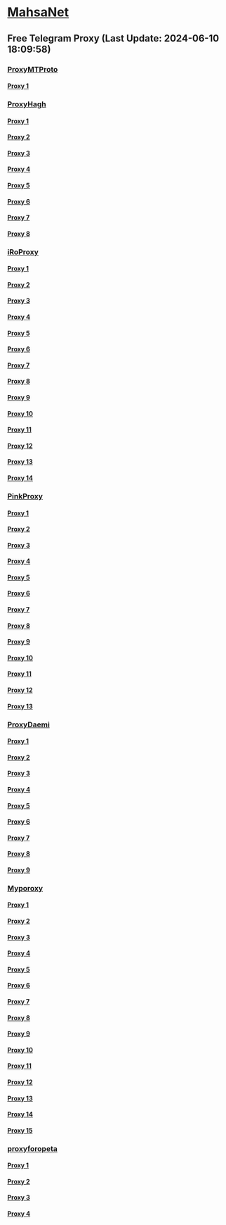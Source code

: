 
# [MahsaNet](https://t.me/mahsa_net)
## Free Telegram Proxy (Last Update: 2024-06-10 18:09:58)
### [ProxyMTProto](https://t.me/ProxyMTProto)
#### [Proxy 1](tg://proxy?server=49.13.24.167&port=8443&secret=7HQighJPBNMYVRNB6tdkVw)
### [ProxyHagh](https://t.me/ProxyHagh)
#### [Proxy 1](tg://proxy?server=newmcill.com.iranzell.co.uk.do_yo.want_to.clash_with.this.microsoft.com.there_is_no.place_nano.localhost.bing.com.count_with_me.cyou.com.now_sudo.rm_rf.ddns.net.we_are_here.again_to_fight.with_everyone.i_am.the_internet.special_wayairancell.emirblog.com.&port=798&secret=7HQighJPBNMYVRNB6tdkVw)
#### [Proxy 2](tg://proxy?server=newmcill.com.iranzell.co.uk.do_yo.want_to.clash_with.this.microsoft.com.there_is_no.place_nano.localhost.bing.com.count_with_me.cyou.com.now_sudo.rm_rf.ddns.net.we_are_here.again_to_fight.with_everyone.i_am.the_internet.special_wayairancell.emirblog.com.&port=798&secret=7HQighJPBNMYVRNB6tdkVw)
#### [Proxy 3](tg://proxy?server=newmcill.com.iranzell.co.uk.do_yo.want_to.clash_with.this.microsoft.com.there_is_no.place_nano.localhost.bing.com.count_with_me.cyou.com.now_sudo.rm_rf.ddns.net.we_are_here.again_to_fight.with_everyone.i_am.the_internet.special_wayairancell.emirblog.com.&port=798&secret=7HQighJPBNMYVRNB6tdkVw)
#### [Proxy 4](tg://proxy?server=newmcill.com.iranzell.co.uk.do_yo.want_to.clash_with.this.microsoft.com.there_is_no.place_nano.localhost.bing.com.count_with_me.cyou.com.now_sudo.rm_rf.ddns.net.we_are_here.again_to_fight.with_everyone.i_am.the_internet.special_wayairancell.emirblog.com.&port=798&secret=7HQighJPBNMYVRNB6tdkVw)
#### [Proxy 5](tg://proxy?server=newmcill.com.iranzell.co.uk.do_yo.want_to.clash_with.this.microsoft.com.there_is_no.place_nano.localhost.bing.com.count_with_me.cyou.com.now_sudo.rm_rf.ddns.net.we_are_here.again_to_fight.with_everyone.i_am.the_internet.special_wayairancell.emirblog.com.&port=798&secret=7HQighJPBNMYVRNB6tdkVw)
#### [Proxy 6](tg://proxy?server=mcimcill.com.iranzell.co.uk.do_yo.want_to.clash_with.this.microsoft.com.there_is_no.place_nano.localhost.bing.com.count_with_me.cyou.com.now_sudo.rm_rf.ddns.net.we_are_here.again_to_fight.with_everyone.i_am.the_internet.special_wayairancell.emirblog.com.&port=798&secret=7HQighJPBNMYVRNB6tdkVw)
#### [Proxy 7](tg://proxy?server=newmcill.com.iranzell.co.uk.do_yo.want_to.clash_with.this.microsoft.com.there_is_no.place_nano.localhost.bing.com.count_with_me.cyou.com.now_sudo.rm_rf.ddns.net.we_are_here.again_to_fight.with_everyone.i_am.the_internet.special_wayairancell.emirblog.com.&port=798&secret=7HQighJPBNMYVRNB6tdkVw)
#### [Proxy 8](tg://proxy?server=mcimcill.com.iranzell.co.uk.do_yo.want_to.clash_with.this.microsoft.com.there_is_no.place_nano.localhost.bing.com.count_with_me.cyou.com.now_sudo.rm_rf.ddns.net.we_are_here.again_to_fight.with_everyone.i_am.the_internet.special_wayairancell.emirblog.com.&port=798&secret=7HQighJPBNMYVRNB6tdkVw)
### [iRoProxy](https://t.me/iRoProxy)
#### [Proxy 1](tg://proxy?server=103.69.224.121&port=6&secret=7HQighJPBNMYVRNB6tdkVw)
#### [Proxy 2](tg://proxy?server=103.69.224.234&port=666&secret=7HQighJPBNMYVRNB6tdkVw)
#### [Proxy 3](tg://proxy?server=103.69.224.174&port=666&secret=7HQighJPBNMYVRNB6tdkVw)
#### [Proxy 4](tg://proxy?server=103.69.224.241&port=6&secret=7HQighJPBNMYVRNB6tdkVw)
#### [Proxy 5](tg://proxy?server=103.69.224.161&port=6&secret=7HQighJPBNMYVRNB6tdkVw)
#### [Proxy 6](tg://proxy?server=103.69.224.134&port=666&secret=7HQighJPBNMYVRNB6tdkVw)
#### [Proxy 7](tg://proxy?server=103.69.224.114&port=666&secret=7HQighJPBNMYVRNB6tdkVw)
#### [Proxy 8](tg://proxy?server=103.69.224.181&port=6&secret=7HQighJPBNMYVRNB6tdkVw)
#### [Proxy 9](tg://proxy?server=103.69.224.141&port=6&secret=7HQighJPBNMYVRNB6tdkVw)
#### [Proxy 10](tg://proxy?server=103.69.224.121&port=6&secret=7HQighJPBNMYVRNB6tdkVw)
#### [Proxy 11](tg://proxy?server=103.69.224.234&port=666&secret=7HQighJPBNMYVRNB6tdkVw)
#### [Proxy 12](tg://proxy?server=103.69.224.174&port=666&secret=7HQighJPBNMYVRNB6tdkVw)
#### [Proxy 13](tg://proxy?server=103.69.224.241&port=6&secret=7HQighJPBNMYVRNB6tdkVw)
#### [Proxy 14](tg://proxy?server=103.69.224.161&port=6&secret=7HQighJPBNMYVRNB6tdkVw)
### [PinkProxy](https://t.me/PinkProxy)
#### [Proxy 1](tg://proxy?server=88.80.135.94&port=7643&secret=7HQighJPBNMYVRNB6tdkVw)
#### [Proxy 2](tg://proxy?server=88.80.135.28&port=7643&secret=7HQighJPBNMYVRNB6tdkVw)
#### [Proxy 3](tg://proxy?server=185.115.161.197&port=8085&secret=7HQighJPBNMYVRNB6tdkVw)
#### [Proxy 4](tg://proxy?server=94.177.51.2&port=8443&secret=7HQighJPBNMYVRNB6tdkVw)
#### [Proxy 5](tg://proxy?server=88.80.135.210&port=777&secret=7HQighJPBNMYVRNB6tdkVw)
#### [Proxy 6](tg://proxy?server=88.80.135.158&port=777&secret=7HQighJPBNMYVRNB6tdkVw)
#### [Proxy 7](tg://proxy?server=88.80.135.94&port=7643&secret=7HQighJPBNMYVRNB6tdkVw)
#### [Proxy 8](tg://proxy?server=185.115.161.120&port=68&secret=7HQighJPBNMYVRNB6tdkVw)
#### [Proxy 9](tg://proxy?server=103.69.224.134&port=666&secret=7HQighJPBNMYVRNB6tdkVw)
#### [Proxy 10](tg://proxy?server=188.245.35.32&port=7&secret=7HQighJPBNEnVRNB6tdkVw)
#### [Proxy 11](tg://proxy?server=88.80.135.94&port=7643&secret=7HQighJPBNMYVRNB6tdkVw)
#### [Proxy 12](tg://proxy?server=103.69.224.181&port=6&secret=7HQighJPBNMYVRNB6tdkVw)
#### [Proxy 13](tg://proxy?server=94.130.77.215&port=7&secret=7HQighJPBNEnVRNB6tdkVw)
### [ProxyDaemi](https://t.me/ProxyDaemi)
#### [Proxy 1](tg://proxy?server=159.223.243.197&port=77&secret=7HQighJPBNMYVRNB6tdkVw)
#### [Proxy 2](tg://proxy?server=188.245.42.0&port=220&secret=7HQighJPBNMYVRNB6tdkVw)
#### [Proxy 3](tg://proxy?server=newmcill.com.iranzell.co.uk.do_yo.want_to.clash_with.this.microsoft.com.there_is_no.place_nano.localhost.bing.com.count_with_me.cyou.com.now_sudo.rm_rf.ddns.net.we_are_here.again_to_fight.with_everyone.i_am.the_internet.special_wayairancell.emirblog.com.&port=798&secret=7HQighJPBNMYVRNB6tdkVw)
#### [Proxy 4](tg://proxy?server=cloudflare.com.nukia.com.do_you.want_to.clash_without.this.www.microsoft.com.there_is_no.place_like.localhost.www.bing.com.count_with_me.cyou.net.digikala.com.msn.com.bsi.ir.enamad.ir.now_sudo.again_to_fight.everyone.i_am.order-bl1k-netconf.info.&port=7443&secret=FgMBAgABAAH8AwOG4kw63QBQ)
#### [Proxy 5](tg://proxy?server=88.198.140.158&port=6&secret=7HQighJPBNMYVRNB6tdkVw)
#### [Proxy 6](tg://proxy?server=188.245.35.219&port=7443&secret=7HQighJPBNMYVRNB6tdkVw)
#### [Proxy 7](tg://proxy?server=128.140.42.213&port=7443&secret=7HQighJPBNMYVRNB6tdkVw)
#### [Proxy 8](tg://proxy?server=78.47.170.197&port=66&secret=7HQighJPBNMYVRNB6tdkVw)
#### [Proxy 9](tg://proxy?server=cloudflare.com.nkkia.com.do_0_you.want_to.clash_without.this.www.microsoft.com.there_is_no.place_like.localhost.www.bing.com.count_with_me.cyou.net.digikala.com.msn.com.bsi.ir.enamad.ir.now_sudo.again_to_fight.everyone.i_am.coir-ir2i.co.uk.&port=7443&secret=FgMBAgABAAH8AwOG4kw63QBQ)
### [Myporoxy](https://t.me/Myporoxy)
#### [Proxy 1](tg://proxy?server=Access.cloudflare.com.www.google.com.jockero.sbs&port=1919&secret=7HQighJPBNMYVRNB6tdkVw)
#### [Proxy 2](tg://proxy?server=One.Dash.cloudflare.com.www.play.google.com.avoxano.shop&port=1919&secret=7HQighJPBNMYVRNB6tdkVw)
#### [Proxy 3](tg://proxy?server=Access.cloudflare.com.www.google.com.jockero.sbs&port=1919&secret=7HQighJPBNMYVRNB6tdkVw)
#### [Proxy 4](tg://proxy?server=Access.cloudflare.com.www.google.com.jockero.sbs&port=1919&secret=7HQighJPBNMYVRNB6tdkVw)
#### [Proxy 5](tg://proxy?server=Access.cloudflare.com.www.google.com.jockero.sbs&port=1919&secret=7HQighJPBNMYVRNB6tdkVw)
#### [Proxy 6](tg://proxy?server=One.Dash.cloudflare.com.www.play.google.com.avoxano.shop&port=1919&secret=7HQighJPBNMYVRNB6tdkVw)
#### [Proxy 7](tg://proxy?server=Dash.Cloudflare.com.www.google.com.hercoll.pw&port=1919&secret=7HQighJPBNMYVRNB6tdkVw)
#### [Proxy 8](tg://proxy?server=Network.cloudflare.com.www.google.com.sorse-crack.homes&port=1919&secret=7HQighJPBNMYVRNB6tdkVw)
#### [Proxy 9](tg://proxy?server=Access.cloudflare.com.www.google.com.jockero.sbs&port=1919&secret=7HQighJPBNMYVRNB6tdkVw)
#### [Proxy 10](tg://proxy?server=One.Dash.cloudflare.com.www.play.google.com.avoxano.shop&port=1919&secret=7HQighJPBNMYVRNB6tdkVw)
#### [Proxy 11](tg://proxy?server=Dash.Cloudflare.com.www.google.com.hercoll.pw&port=1919&secret=7HQighJPBNMYVRNB6tdkVw)
#### [Proxy 12](tg://proxy?server=Network.cloudflare.com.www.google.com.sorse-crack.homes&port=1919&secret=7HQighJPBNMYVRNB6tdkVw)
#### [Proxy 13](tg://proxy?server=Access.cloudflare.com.www.google.com.jockero.sbs&port=1919&secret=7HQighJPBNMYVRNB6tdkVw)
#### [Proxy 14](tg://proxy?server=One.Dash.cloudflare.com.www.play.google.com.avoxano.shop&port=1919&secret=7HQighJPBNMYVRNB6tdkVw)
#### [Proxy 15](tg://proxy?server=Dash.Cloudflare.com.www.google.com.hercoll.pw&port=1919&secret=7HQighJPBNMYVRNB6tdkVw)
### [proxyforopeta](https://t.me/proxyforopeta)
#### [Proxy 1](tg://proxy?server=49.12.76.196&port=77&secret=7HQighJPBNMYVRNB6tdkVw)
#### [Proxy 2](tg://proxy?server=Access.cloudflare.com.www.google.com.jockero.sbs&port=1919&secret=7HQighJPBNMYVRNB6tdkVw)
#### [Proxy 3](tg://proxy?server=185.115.161.241&port=43&secret=7HQighJPBNMYVRNB6tdkVw)
#### [Proxy 4](tg://proxy?server=128.140.42.213&port=7443&secret=7HQighJPBNMYVRNB6tdkVw)

    